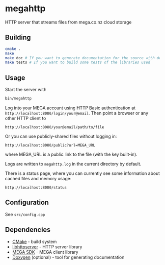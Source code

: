 megahttp
========
HTTP server that streams files from mega.co.nz cloud storage

Building
--------
```bash
cmake .
make
make doc # If you want to generate documentation for the source with doxygen
make tests # If you want to build some tests of the libraries used
```

Usage
-----
Start the server with
```bash
bin/megahttp
```

Log into your MEGA account using HTTP Basic authentication
at `http://localhost:8080/login/your@email`.
Then point a browser or any other HTTP client to
```
http://localhost:8080/your@email/path/to/file
```

Or you can use publicly-shared files without logging in:
```
http://localhost:8080/public?url=MEGA_URL
```
where MEGA_URL is a public link to the file (with the key built-in).

Logs are written to `megahttp.log` in the current directory by default.

There is a status page, where you can currently see some information
about cached files and memory usage:
```
http://localhost:8080/status
```

Configuration
-------------
See `src/config.cpp`

Dependencies
------------

* [CMake](http://www.cmake.org/) - build system
* [libhttpserver](https://github.com/vozhyk-/libhttpserver) - HTTP server library
* [MEGA SDK](https://github.com/meganz/sdk) - MEGA client library
* [Doxygen](http://www.stack.nl/~dimitri/doxygen/) (optional) - tool for
generating documentation
